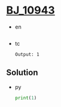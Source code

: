# [BJ_10943](https://acmicpc.net/problem/10943)

* en

  ```en

  ```

* tc

  ```tc
  Output: 1
  ```

## Solution

* py

  ```py
  print(1)
  ```
